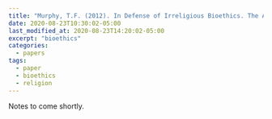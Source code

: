```yaml
---
title: "Murphy, T.F. (2012). In Defense of Irreligious Bioethics. The American Journal of Bioethics, 12(12)."
date: 2020-08-23T10:30:02-05:00
last_modified_at: 2020-08-23T14:20:02-05:00
excerpt: "bioethics"
categories:
  - papers
tags:
  - paper
  - bioethics
  - religion
---
```


Notes to come shortly. 
